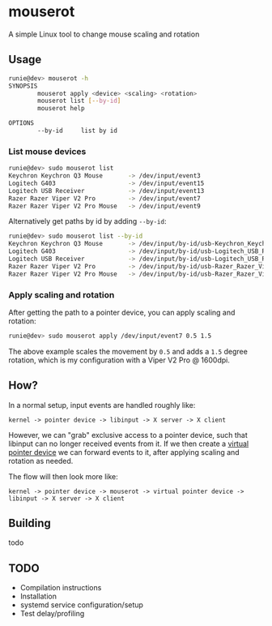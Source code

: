 # mouserot

A simple Linux tool to change mouse scaling and rotation

## Usage

```bash
runie@dev> mouserot -h
SYNOPSIS
        mouserot apply <device> <scaling> <rotation>
        mouserot list [--by-id]
        mouserot help

OPTIONS
        --by-id     list by id
```

### List mouse devices

```bash
runie@dev> sudo mouserot list
Keychron Keychron Q3 Mouse       -> /dev/input/event3
Logitech G403                    -> /dev/input/event15
Logitech USB Receiver            -> /dev/input/event13
Razer Razer Viper V2 Pro         -> /dev/input/event7
Razer Razer Viper V2 Pro Mouse   -> /dev/input/event9
```

Alternatively get paths by id by adding `--by-id`:

```bash
runie@dev> sudo mouserot list --by-id
Keychron Keychron Q3 Mouse       -> /dev/input/by-id/usb-Keychron_Keychron_Q3-if02-event-mouse
Logitech G403                    -> /dev/input/by-id/usb-Logitech_USB_Receiver-if02-event-mouse
Logitech USB Receiver            -> /dev/input/by-id/usb-Logitech_USB_Receiver-event-mouse
Razer Razer Viper V2 Pro         -> /dev/input/by-id/usb-Razer_Razer_Viper_V2_Pro_000000000000-event-mouse
Razer Razer Viper V2 Pro Mouse   -> /dev/input/by-id/usb-Razer_Razer_Viper_V2_Pro_000000000000-if01-event-mouse
```

### Apply scaling and rotation

After getting the path to a pointer device, you can apply scaling and rotation:

```bash
runie@dev> sudo mouserot apply /dev/input/event7 0.5 1.5
```

The above example scales the movement by `0.5` and adds a `1.5` degree rotation, which is my configuration with a Viper V2 Pro @ 1600dpi.

## How?

In a normal setup, input events are handled roughly like:

```
kernel -> pointer device -> libinput -> X server -> X client
```

However, we can "grab" exclusive access to a pointer device, such that libinput can no longer received events from it.
If we then create a [virtual pointer device](https://www.kernel.org/doc/html/v4.12/input/uinput.html)
we can forward events to it, after applying scaling and rotation as needed.

The flow will then look more like:

```
kernel -> pointer device -> mouserot -> virtual pointer device -> libinput -> X server -> X client
```

## Building

todo

## TODO

- Compilation instructions
- Installation
- systemd service configuration/setup
- Test delay/profiling
